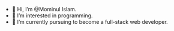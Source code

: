 - 👋 Hi, I’m @Mominul Islam.
- 👀 I’m interested in programming.
- 🌱 I’m currently pursuing to become a full-stack web developer. 


<!---
Levarenox/Levarenox is a ✨ special ✨ repository because its `README.md` (this file) appears on your GitHub profile.
You can click the Preview link to take a look at your changes.
--->

